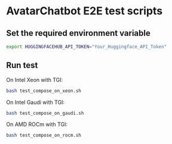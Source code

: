 # AvatarChatbot E2E test scripts

## Set the required environment variable

```bash
export HUGGINGFACEHUB_API_TOKEN="Your_Huggingface_API_Token"
```

## Run test

On Intel Xeon with TGI:

```bash
bash test_compose_on_xeon.sh
```

On Intel Gaudi with TGI:

```bash
bash test_compose_on_gaudi.sh
```

On AMD ROCm with TGI:

```bash
bash test_compose_on_rocm.sh
```
